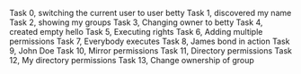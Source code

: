 Task 0, switching the current user to user betty
Task 1, discovered my name
Task 2, showing my groups
Task 3, Changing owner to betty
Task 4, created empty hello
Task 5, Executing rights 
Task 6, Adding multiple permissions
Task 7, Everybody executes
Task 8, James bond in action
Task 9, John Doe
Task 10, Mirror permissions
Task 11, Directory permissions
Task 12, My directory permissions
Task 13, Change ownership of group

